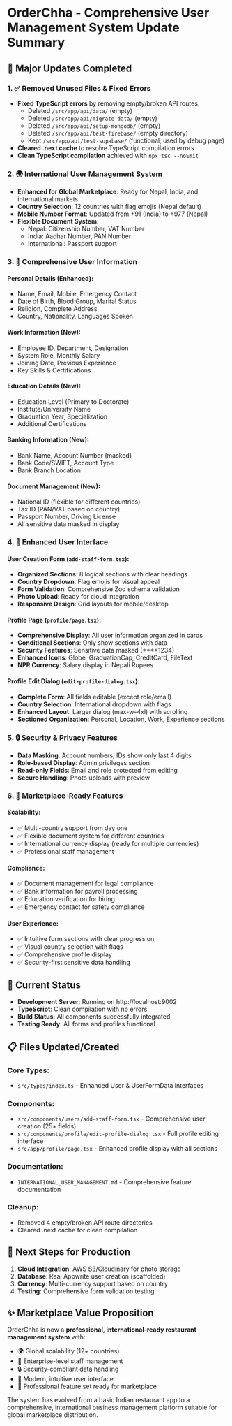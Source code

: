 # OrderChha - Comprehensive User Management System Update Summary

## 🎯 Major Updates Completed

### 1. ✅ Removed Unused Files & Fixed Errors
- **Fixed TypeScript errors** by removing empty/broken API routes:
  - Deleted `/src/app/api/data/` (empty)
  - Deleted `/src/app/api/migrate-data/` (empty) 
  - Deleted `/src/app/api/setup-mongodb/` (empty)
  - Deleted `/src/app/api/test-firebase/` (empty directory)
  - Kept `/src/app/api/test-supabase/` (functional, used by debug page)
- **Cleared .next cache** to resolve TypeScript compilation errors
- **Clean TypeScript compilation** achieved with `npx tsc --noEmit`

### 2. 🌍 International User Management System
- **Enhanced for Global Marketplace**: Ready for Nepal, India, and international markets
- **Country Selection**: 12 countries with flag emojis (Nepal default)
- **Mobile Number Format**: Updated from +91 (India) to +977 (Nepal)
- **Flexible Document System**: 
  - Nepal: Citizenship Number, VAT Number
  - India: Aadhar Number, PAN Number  
  - International: Passport support

### 3. 👤 Comprehensive User Information
#### Personal Details (Enhanced):
- Name, Email, Mobile, Emergency Contact
- Date of Birth, Blood Group, Marital Status
- Religion, Complete Address
- Country, Nationality, Languages Spoken

#### Work Information (New):
- Employee ID, Department, Designation
- System Role, Monthly Salary
- Joining Date, Previous Experience
- Key Skills & Certifications

#### Education Details (New):
- Education Level (Primary to Doctorate)
- Institute/University Name
- Graduation Year, Specialization
- Additional Certifications

#### Banking Information (New):
- Bank Name, Account Number (masked)
- Bank Code/SWIFT, Account Type
- Bank Branch Location

#### Document Management (New):
- National ID (flexible for different countries)
- Tax ID (PAN/VAT based on country)
- Passport Number, Driving License
- All sensitive data masked in display

### 4. 🎨 Enhanced User Interface

#### User Creation Form (`add-staff-form.tsx`):
- **Organized Sections**: 8 logical sections with clear headings
- **Country Dropdown**: Flag emojis for visual appeal
- **Form Validation**: Comprehensive Zod schema validation
- **Photo Upload**: Ready for cloud integration
- **Responsive Design**: Grid layouts for mobile/desktop

#### Profile Page (`profile/page.tsx`):
- **Comprehensive Display**: All user information organized in cards
- **Conditional Sections**: Only show sections with data
- **Security Features**: Sensitive data masked (****1234)
- **Enhanced Icons**: Globe, GraduationCap, CreditCard, FileText
- **NPR Currency**: Salary display in Nepali Rupees

#### Profile Edit Dialog (`edit-profile-dialog.tsx`):
- **Complete Form**: All fields editable (except role/email)
- **Country Selection**: International dropdown with flags
- **Enhanced Layout**: Larger dialog (max-w-4xl) with scrolling
- **Sectioned Organization**: Personal, Location, Work, Experience sections

### 5. 🔒 Security & Privacy Features
- **Data Masking**: Account numbers, IDs show only last 4 digits
- **Role-based Display**: Admin privileges section
- **Read-only Fields**: Email and role protected from editing
- **Secure Handling**: Photo uploads with preview

### 6. 🌟 Marketplace-Ready Features

#### Scalability:
- ✅ Multi-country support from day one
- ✅ Flexible document system for different countries
- ✅ International currency display (ready for multiple currencies)
- ✅ Professional staff management

#### Compliance:
- ✅ Document management for legal compliance
- ✅ Bank information for payroll processing
- ✅ Education verification for hiring
- ✅ Emergency contact for safety compliance

#### User Experience:
- ✅ Intuitive form sections with clear progression
- ✅ Visual country selection with flags
- ✅ Comprehensive profile display
- ✅ Security-first sensitive data handling

## 🚀 Current Status
- **Development Server**: Running on http://localhost:9002
- **TypeScript**: Clean compilation with no errors
- **Build Status**: All components successfully integrated
- **Testing Ready**: All forms and profiles functional

## 📋 Files Updated/Created

### Core Types:
- `src/types/index.ts` - Enhanced User & UserFormData interfaces

### Components:
- `src/components/users/add-staff-form.tsx` - Comprehensive user creation (25+ fields)
- `src/components/profile/edit-profile-dialog.tsx` - Full profile editing interface
- `src/app/profile/page.tsx` - Enhanced profile display with all sections

### Documentation:
- `INTERNATIONAL_USER_MANAGEMENT.md` - Comprehensive feature documentation

### Cleanup:
- Removed 4 empty/broken API route directories
- Cleared .next cache for clean compilation

## 🎯 Next Steps for Production
1. **Cloud Integration**: AWS S3/Cloudinary for photo storage
2. **Database**: Real Appwrite user creation (scaffolded)
3. **Currency**: Multi-currency support based on country
4. **Testing**: Comprehensive form validation testing

## ✨ Marketplace Value Proposition
OrderChha is now a **professional, international-ready restaurant management system** with:
- 🌍 Global scalability (12+ countries)
- 👥 Enterprise-level staff management
- 🔒 Security-compliant data handling
- 📱 Modern, intuitive user interface
- 🏢 Professional feature set ready for marketplace

The system has evolved from a basic Indian restaurant app to a comprehensive, international business management platform suitable for global marketplace distribution.
